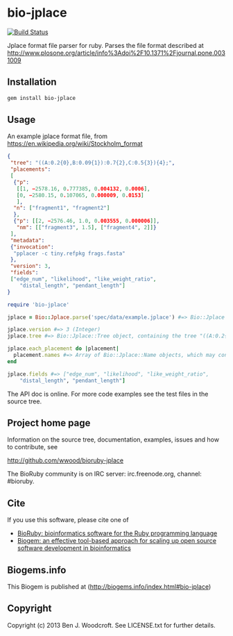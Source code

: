 # bio-jplace

[![Build Status](https://secure.travis-ci.org/wwood/bioruby-jplace.png)](http://travis-ci.org/wwood/bioruby-jplace)

Jplace format file parser for ruby. Parses the file format described at http://www.plosone.org/article/info%3Adoi%2F10.1371%2Fjournal.pone.0031009

## Installation

```sh
gem install bio-jplace
```

## Usage

An example jplace format file, from https://en.wikipedia.org/wiki/Stockholm_format
```json
{
 "tree": "((A:0.2{0},B:0.09{1}):0.7{2},C:0.5{3}){​4};",
 "placements":
 [
  {"p":
   [[1, −2578.16, 0.777385, 0.004132, 0.0006],
   [0, −2580.15, 0.107065, 0.000009, 0.0153]
   ],
  "n": ["fragment1", "fragment2"]
  },
  {"p": [[2, −2576.46, 1.0, 0.003555, 0.000006]],
   "nm": [["fragment3", 1.5], ["fragment4", 2]]}
 ],
 "metadata":
 {"invocation":
  "pplacer -c tiny.refpkg frags.fasta"
 },
 "version": 3,
 "fields":
 ["edge_num", "likelihood", "like_weight_ratio",
    "distal_length", "pendant_length"]
}
```

```ruby
require 'bio-jplace'

jplace = Bio::Jplace.parse('spec/data/example.jplace') #=> Bio::Jplace object

jplace.version #=> 3 (Integer)
jplace.tree #=> Bio::Jplace::Tree object, containing the tree "((A:0.2{0},B:0.09{1}):0.7{2},C:0.5{3}){​4};"

jplace.each_placement do |placement|
  placement.names #=> Array of Bio::Jplace::Name objects, which may contain multiplicity information
end

jplace.fields #=> ["edge_num", "likelihood", "like_weight_ratio",
    "distal_length", "pendant_length"]
```

The API doc is online. For more code examples see the test files in
the source tree.
        
## Project home page

Information on the source tree, documentation, examples, issues and
how to contribute, see

  http://github.com/wwood/bioruby-jplace

The BioRuby community is on IRC server: irc.freenode.org, channel: #bioruby.

## Cite

If you use this software, please cite one of
  
* [BioRuby: bioinformatics software for the Ruby programming language](http://dx.doi.org/10.1093/bioinformatics/btq475)
* [Biogem: an effective tool-based approach for scaling up open source software development in bioinformatics](http://dx.doi.org/10.1093/bioinformatics/bts080)

## Biogems.info

This Biogem is published at (http://biogems.info/index.html#bio-jplace)

## Copyright

Copyright (c) 2013 Ben J. Woodcroft. See LICENSE.txt for further details.

